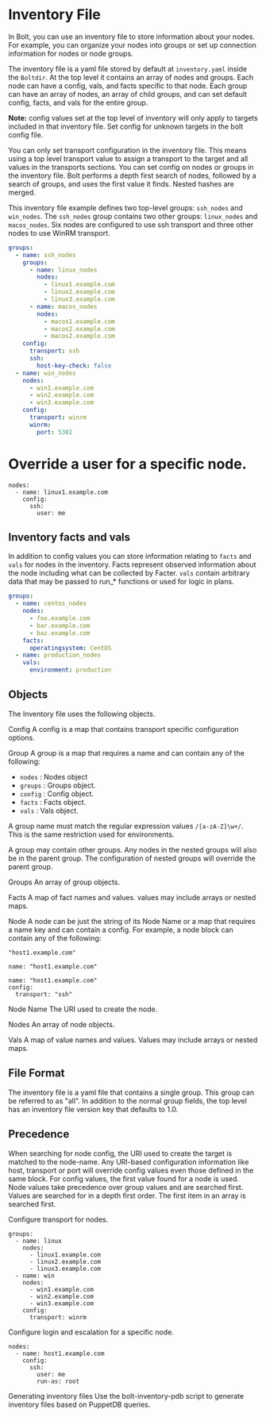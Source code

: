 
# Inventory File

In Bolt, you can use an inventory file to store information about your nodes.
For example, you can organize your nodes into groups or set up connection
information for nodes or node groups.

The inventory file is a yaml file stored by default at `inventory.yaml` inside
the `Boltdir`. At the top level it contains an array of nodes and groups. Each
node can have a config, vals, and facts specific to that node. Each group can
have an array of nodes, an array of child groups, and can set default config,
facts, and vals for the entire group.

**Note:** config values set at the top level of inventory will only apply to
targets included in that inventory file. Set config for unknown targets in the
bolt config file.


You can only set transport configuration in the inventory file. This means
using a top level transport value to assign a transport to the target and all
values in the transports sections. You can set config on nodes or groups in the
inventory file. Bolt performs a depth first search of nodes, followed by a
search of groups, and uses the first value it finds. Nested hashes are merged.

This inventory file example defines two top-level groups: `ssh_nodes` and
`win_nodes`. The `ssh_nodes` group contains two other groups: `linux_nodes` and
`macos_nodes`. Six nodes are configured to use ssh transport and three other
nodes to use WinRM transport.

```yaml
groups:
  - name: ssh_nodes
    groups:
      - name: linux_nodes
        nodes:
          - linux1.example.com
          - linux2.example.com
          - linux3.example.com
      - name: macos_nodes
        nodes:
          - macos1.example.com
          - macos2.example.com
          - macos2.example.com
    config:
      transport: ssh
      ssh:
        host-key-check: false
  - name: win_nodes
    nodes:
      - win1.example.com
      - win2.example.com
      - win3.example.com
    config:
      transport: winrm
      winrm:
        port: 5382
```

# Override a user for a specific node.
```
nodes:
  - name: linux1.example.com
    config:
      ssh:
        user: me
```

## Inventory facts and vals

In addition to config values you can store information relating to `facts` and
`vals` for nodes in the inventory. Facts represent observed information about
the node including what can be collected by Facter. `vals` contain arbitrary
data that may be passed to run_* functions or used for logic in plans.

```yaml
groups:
  - name: centos_nodes
    nodes:
      - foo.example.com
      - bar.example.com
      - baz.example.com
    facts:
      operatingsystem: CentOS
  - name: production_nodes
    vals:
      environment: production
```

## Objects

The Inventory file uses the following objects.

Config
A config is a map that contains transport specific configuration options.

Group
A group is a map that requires a name and can contain any of the following:
- `nodes` : Nodes object
- `groups` : Groups object.
- `config` : Config object.
- `facts` : Facts object.
- `vals` : Vals object.

A group name must match the regular expression
values `/[a-zA-Z]\w+/`. This is the same restriction used for environments.

A group may contain other groups. Any nodes in the nested groups will also be in the parent group. The configuration of nested groups will override the parent group.

Groups
An array of group objects.

Facts
A map of fact names and values. values may include arrays or nested maps.

Node
A node can be just the string of its Node Name or a map that requires a name
key and can contain a config. For example, a node block can contain any of the
following:
```
"host1.example.com"
```
```
name: "host1.example.com"
```
```
name: "host1.example.com"
config:
  transport: "ssh"
```

Node Name
The URI used to create the node.

Nodes
An array of node objects.

Vals
A map of value names and values. Values may include arrays or nested maps.

## File Format

The inventory file is a yaml file that contains a single group. This group can
be referred to as "all". In addition to the normal group fields, the top level
has an inventory file version key that defaults to 1.0.

## Precedence
When searching for node config, the URI used to create the target is matched to
the node-name. Any URI-based configuration information like host, transport or
port will override config values even those defined in the same block. For
config values, the first value found for a node is used. Node values take
precedence over group values and are searched first. Values are searched for in
a depth first order. The first item in an array is searched first.

Configure transport for nodes.


```
groups:
  - name: linux
    nodes:
      - linux1.example.com
      - linux2.example.com
      - linux3.example.com
  - name: win
    nodes:
      - win1.example.com
      - win2.example.com
      - win3.example.com
    config:
      transport: winrm
```

Configure login and escalation for a specific node.

```
nodes:
  - name: host1.example.com
    config:
      ssh:
        user: me
        run-as: root
```

Generating inventory files
Use the bolt-inventory-pdb script to generate inventory files based on PuppetDB queries.
